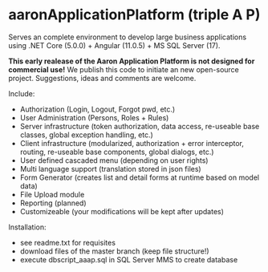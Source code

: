 # aaronApplicationPlatform (triple A P)
Serves an complete environment to develop large business applications using .NET Core (5.0.0) + Angular (11.0.5) + MS SQL Server (17).

**This early realease of the Aaron Application Platform is not designed for commercial use!** 
We publish this code to initiate an new open-source project. Suggestions, ideas and comments are welcome.

Include:

- Authorization (Login, Logout, Forgot pwd, etc.)
- User Administration (Persons, Roles + Rules)
- Server infrastructure (token authorization, data access, re-useable base classes, global exception handling, etc.)
- Client infrastructure (modularized, authorization + error interceptor, routing, re-useable base components, global dialogs, etc.)
- User defined cascaded menu (depending on user rights)
- Multi language support (translation stored in json files)
- Form Generator (creates list and detail forms at runtime based on model data)
- File Upload module
- Reporting (planned)
- Customizeable (your modifications will be kept after updates)

Installation:

- see readme.txt for requisites
- download files of the master branch (keep file structure!)
- execute dbscript_aaap.sql in SQL Server MMS to create database
